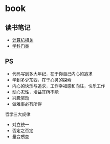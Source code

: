 # book

## 读书笔记
* [计算机相关](/99-book/notes/README.md)
* [学科门类](/99-book/subject/README.md)

## PS
* 代码写到多大年纪，在于你自己内心的追求
* 学到多少东西，在于心灵的探索
* 内心的快乐与追求，工作幸福感和向往，快乐工作
* 动心忍性，增益其所不能
* 兴趣驱动
* 做难事必有所得

哲学三大规律
* 对立统一
* 否定之否定
* 量变质变
